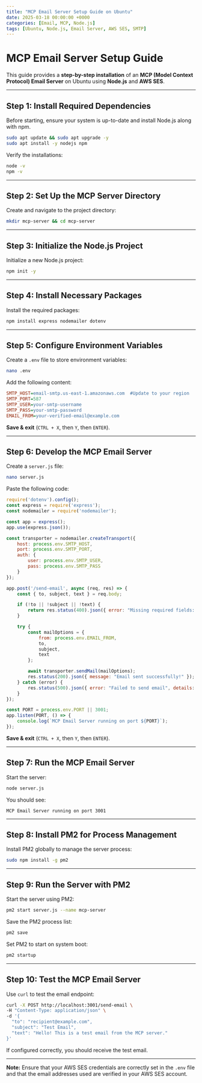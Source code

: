 ```yaml
---
title: "MCP Email Server Setup Guide on Ubuntu"
date: 2025-03-18 00:00:00 +0000
categories: [Email, MCP, Node.js]
tags: [Ubuntu, Node.js, Email Server, AWS SES, SMTP]
---
```


# MCP Email Server Setup Guide

This guide provides a **step-by-step installation** of an **MCP (Model Context Protocol) Email Server** on Ubuntu using **Node.js** and **AWS SES**.

---

## Step 1: Install Required Dependencies

Before starting, ensure your system is up-to-date and install Node.js along with npm.

```bash
sudo apt update && sudo apt upgrade -y
sudo apt install -y nodejs npm
```

Verify the installations:

```bash
node -v
npm -v
```

---

## Step 2: Set Up the MCP Server Directory

Create and navigate to the project directory:

```bash
mkdir mcp-server && cd mcp-server
```

---

## Step 3: Initialize the Node.js Project

Initialize a new Node.js project:

```bash
npm init -y
```

---

## Step 4: Install Necessary Packages

Install the required packages:

```bash
npm install express nodemailer dotenv
```

---

## Step 5: Configure Environment Variables

Create a `.env` file to store environment variables:

```bash
nano .env
```

Add the following content:

```ini
SMTP_HOST=email-smtp.us-east-1.amazonaws.com  #Update to your region
SMTP_PORT=587
SMTP_USER=your-smtp-username
SMTP_PASS=your-smtp-password
EMAIL_FROM=your-verified-email@example.com
```

**Save & exit** (`CTRL + X`, then `Y`, then `ENTER`).

---

## Step 6: Develop the MCP Email Server

Create a `server.js` file:

```bash
nano server.js
```

Paste the following code:

```javascript
require('dotenv').config();
const express = require('express');
const nodemailer = require('nodemailer');

const app = express();
app.use(express.json());

const transporter = nodemailer.createTransport({
    host: process.env.SMTP_HOST,
    port: process.env.SMTP_PORT,
    auth: {
        user: process.env.SMTP_USER,
        pass: process.env.SMTP_PASS
    }
});

app.post('/send-email', async (req, res) => {
    const { to, subject, text } = req.body;

    if (!to || !subject || !text) {
        return res.status(400).json({ error: "Missing required fields: to, subject, text" });
    }

    try {
        const mailOptions = {
            from: process.env.EMAIL_FROM,
            to,
            subject,
            text
        };

        await transporter.sendMail(mailOptions);
        res.status(200).json({ message: "Email sent successfully!" });
    } catch (error) {
        res.status(500).json({ error: "Failed to send email", details: error.message });
    }
});

const PORT = process.env.PORT || 3001;
app.listen(PORT, () => {
    console.log(`MCP Email Server running on port ${PORT}`);
});
```

**Save & exit** (`CTRL + X`, then `Y`, then `ENTER`).

---

## Step 7: Run the MCP Email Server

Start the server:

```bash
node server.js
```

You should see:

```
MCP Email Server running on port 3001
```

---

## Step 8: Install PM2 for Process Management

Install PM2 globally to manage the server process:

```bash
sudo npm install -g pm2
```

---

## Step 9: Run the Server with PM2

Start the server using PM2:

```bash
pm2 start server.js --name mcp-server
```

Save the PM2 process list:

```bash
pm2 save
```

Set PM2 to start on system boot:

```bash
pm2 startup
```

---

## Step 10: Test the MCP Email Server

Use `curl` to test the email endpoint:

```bash
curl -X POST http://localhost:3001/send-email \
-H "Content-Type: application/json" \
-d '{
  "to": "recipient@example.com",
  "subject": "Test Email",
  "text": "Hello! This is a test email from the MCP server."
}'
```

If configured correctly, you should receive the test email.

---

**Note:** Ensure that your AWS SES credentials are correctly set in the `.env` file and that the email addresses used are verified in your AWS SES account.
